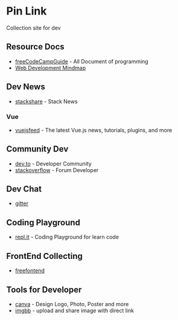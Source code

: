 # Pin Link

Collection site for dev

## Resource Docs

* [freeCodeCampGuide](https://guide.freecodecamp.org/) - All Document of programming
* [Web Development Mindmap](https://coggle.it/diagram/Vz9LvW8byvN0I38x/t/web-development)

## Dev News

* [stackshare](https://stackshare.io/news) - Stack News

### Vue 

* [vuejsfeed](https://vuejsfeed.com/) - The latest Vue.js news, tutorials, plugins, and more

## Community Dev

* [dev.to](https://dev.to/) - Developer Community
* [stackoverflow](https://stackoverflow.com/) - Forum Developer

## Dev Chat

- [gitter](https://gitter.im/) 

## Coding Playground

* [repl.it](https://repl.it/repls) - Coding Playground for learn code

## FrontEnd Collecting

* [freefontend](http://freefrontend.com/)

## Tools for Developer

* [canva](https://www.canva.com/) - Design Logo, Photo, Poster and more
* [imgbb](https://imgbb.com/) - upload and share image with direct link
